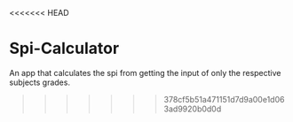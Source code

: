 <<<<<<< HEAD

# Spi-Calculator
An app that calculates the spi from getting the input of only the respective subjects grades.
>>>>>>> 378cf5b51a471151d7d9a00e1d063ad9920b0d0d

